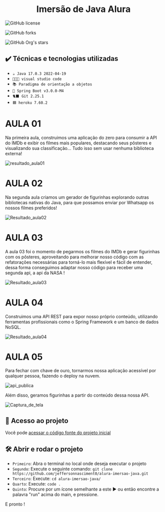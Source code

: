 <h1 align="center"> Imersão de Java Alura </h1> 

![GitHub license](https://img.shields.io/github/license/jeffersonnasciment0/alura-imersao-java)

![GitHub forks](https://img.shields.io/github/forks/jeffersonnasciment0/alura-imersao-java)

![GitHub Org's stars](https://img.shields.io/github/stars/jeffersonnasciment0/alura-imersao-java)

## ✔️ Técnicas e tecnologias utilizadas

- ``☕ Java 17.0.3 2022-04-19``
- ``👨🏽‍💻 visual studio code``
- ``📚 Paradigma de orientação a objetos``
- ``🍃 Spring Boot v3.0.0-M4``
- ``🐈‍⬛ Git 2.25.1``
- ``🟦 heroku 7.60.2``


# AULA 01
Na primeira aula, construimos uma aplicação do zero para consumir a API do IMDb e exibir os filmes mais populares, destacando seus pôsteres e visualizando sua classificação... Tudo isso sem usar nenhuma biblioteca externa!

![resultado_aula01](https://user-images.githubusercontent.com/59482366/180106941-32e5f90d-542e-4315-b79a-998adfe82dc0.png)

# AULA 02

Na segunda aula criamos um gerador de figurinhas explorando outras bibliotecas nativas do Java, para que possamos enviar por Whatsapp os nossos filmes preferidos!
 
 ![Resultado_aula02](https://user-images.githubusercontent.com/59482366/180612025-339a243e-41b3-477a-a0eb-eb1e4cad3f4e.png)
 
# AULA 03

A aula 03 foi o momento de pegarmos os filmes do IMDb e gerar figurinhas com os pôsteres, aproveitando para melhorar nosso código com as refatorações necessárias para torná-lo mais flexível e fácil de entender, dessa forma conseguimos adaptar nosso código para receber uma segunda api, a api da NASA !

![Resultado_aula03](https://user-images.githubusercontent.com/59482366/180648023-cf41a266-f784-450c-aafe-5ca949cd108d.png)

# AULA 04

Construimos uma API REST para expor nosso próprio conteúdo, utilizando ferramentas profissionais como o Spring Framework e um banco de dados NoSQL.

![Resultado_aula04](https://user-images.githubusercontent.com/59482366/180900418-c814249b-df87-48e0-9d43-8ebc1854c66f.png)

 
# AULA 05

Para fechar com chave de ouro, tornarmos nossa aplicação acessível por qualquer pessoa, fazendo o deploy na nuvem. 

![api_publica](https://user-images.githubusercontent.com/59482366/180900764-f4070b4a-c45b-4105-bb2d-84a2e73fbe3d.png)

Além disso, geramos figurinhas a partir do conteúdo dessa nossa API.

![Captura_de_tela](https://user-images.githubusercontent.com/59482366/180901520-33ab47b7-35b6-4126-98a0-ca1ca50fd703.png)
 
 ## 📁 Acesso ao projeto

Você pode [acessar o código fonte do projeto inicial](https://github.com/jeffersonnasciment0/alura-imersao-java)

## 🛠️ Abrir e rodar o projeto

- `Primeiro`: Abra o terminal no local onde deseja executar o projeto
- `Segundo`: Execute o seguinte comando: `git clone https://github.com/jeffersonnasciment0/alura-imersao-java.git`
- `Terceiro`: Execute: `cd alura-imersao-java/`
- `Quarto`: Execute: `code .`
- `Quinto`: Procure por um ícone semelhante a este ▶️ ou então encontre a palavra "run" acima do main, e pressione.

E pronto ! 
 
